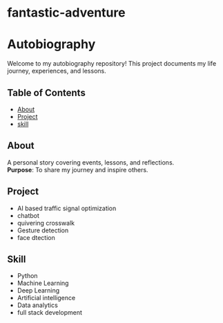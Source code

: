 # fantastic-adventure
# Autobiography  

Welcome to my autobiography repository! This project documents my life journey, experiences, and lessons.  

## Table of Contents  
- [About](#about)  
- [Project](#project)  
- [skill](#skill)    

## About  
A personal story covering events, lessons, and reflections.  
**Purpose**: To share my journey and inspire others.  

## Project 
- AI based traffic signal optimization 
- chatbot 
- quivering crosswalk
- Gesture detection
- face dtection

## Skill
- Python
- Machine Learning
- Deep Learning
- Artificial intelligence
- Data analytics
- full stack development 
